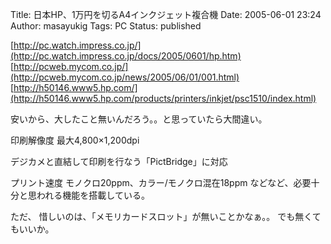 Title: 日本HP、1万円を切るA4インクジェット複合機
Date: 2005-06-01 23:24
Author: masayukig
Tags: PC
Status: published

[http://pc.watch.impress.co.jp/](http://pc.watch.impress.co.jp/docs/2005/0601/hp.htm)
[http://pcweb.mycom.co.jp/](http://pcweb.mycom.co.jp/news/2005/06/01/001.html)
[http://h50146.www5.hp.com/](http://h50146.www5.hp.com/products/printers/inkjet/psc1510/index.html)

安いから、大したこと無いんだろう。。と思っていたら大間違い。

印刷解像度 最大4,800×1,200dpi

デジカメと直結して印刷を行なう「PictBridge」に対応

プリント速度 モノクロ20ppm、カラー/モノクロ混在18ppm
などなど、必要十分と思われる機能を搭載している。

ただ、
惜しいのは、「メモリカードスロット」が無いことかなぁ。。
でも無くてもいいか。
